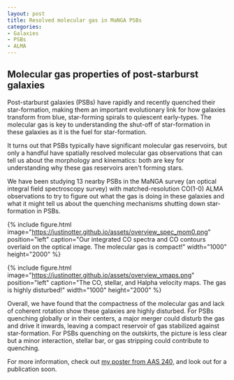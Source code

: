 ```yaml
---
layout: post
title: Resolved molecular gas in MaNGA PSBs
categories:
- Galaxies
- PSBs
- ALMA
---
```


## Molecular gas properties of post-starburst galaxies

Post-starburst galaxies (PSBs) have rapidly and recently quenched their star-formation, making them an important evolutionary link for how galaxies transform from blue, star-forming spirals to quiescent early-types. The molecular gas is key to understanding the shut-off of star-formation in these galaxies as it is the fuel for star-formation.

It turns out that PSBs typically have significant molecular gas reservoirs, but only a handful have spatially resolved molecular gas observations that can tell us about the morphology and kinematics: both are key for understanding why these gas reservoirs aren't forming stars.

We have been studying 13 nearby PSBs in the MaNGA survey (an optical integral field spectroscopy survey) with matched-resolution CO(1-0) ALMA observations to try to figure out what the gas is doing in these galaxies and what it might tell us about the quenching mechanisms shutting down star-formation in PSBs.

{% include figure.html image="https://justinotter.github.io/assets/overview_spec_mom0.png" position="left" caption="Our integrated CO spectra and CO contours overlaid on the optical image. The molecular gas is compact!" width="1000" height="2000" %}

{% include figure.html image="https://justinotter.github.io/assets/overview_vmaps.png" position="left" caption="The CO, stellar, and Halpha velocity maps. The gas is highly disturbed!" width="1000" height="2000" %}

Overall, we have found that the compactness of the molecular gas and lack of coherent rotation show these galaxies are highly disturbed. For PSBs quenching globally or in their centers, a major merger could disturb the gas and drive it inwards, leaving a compact reservoir of gas stabilized against star-formation.
For PSBs quenching on the outskirts, the picture is less clear but a minor interaction, stellar bar, or gas stripping could contribute to quenching. 

For more information, check out [my poster from AAS 240,](https://nam02.safelinks.protection.outlook.com/?url=http%3A%2F%2Faas240-aas.ipostersessions.com%2FDefault.aspx%3Fs%3DAC-B6-F8-7B-C4-EA-AB-CD-F6-77-7E-08-66-B3-46-13&data=05%7C01%7Cjotter2%40jhu.edu%7C8321d2bea82b4eac0a1c08da43cb96df%7C9fa4f438b1e6473b803f86f8aedf0dec%7C0%7C0%7C637896838928279538%7CUnknown%7CTWFpbGZsb3d8eyJWIjoiMC4wLjAwMDAiLCJQIjoiV2luMzIiLCJBTiI6Ik1haWwiLCJXVCI6Mn0%3D%7C3000%7C%7C%7C&sdata=Lb051sUTGFyvBHOMX9hCsxP0ZsFu2Hnn%2FRfJqpdQnYM%3D&reserved=0, "my poster from AAS 240,") and look out for a publication soon.
